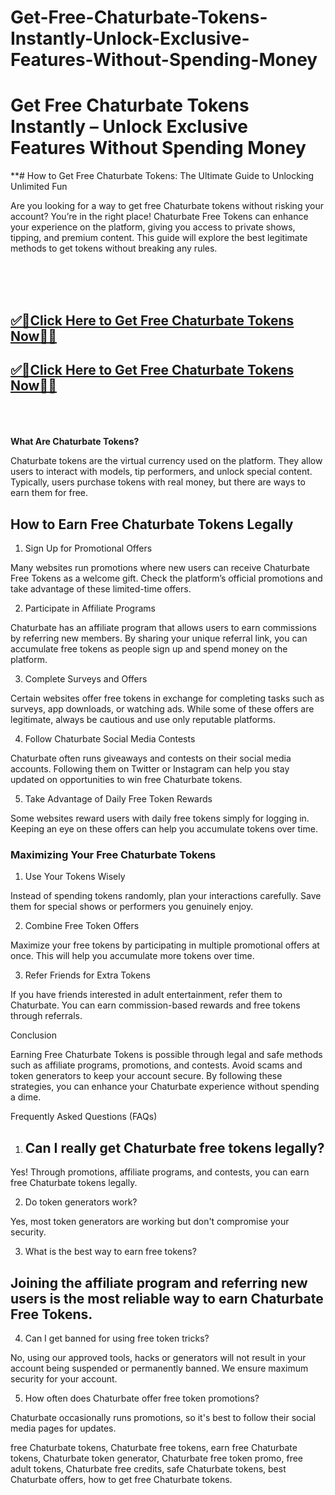 # Get-Free-Chaturbate-Tokens-Instantly-Unlock-Exclusive-Features-Without-Spending-Money
<h1>Get Free Chaturbate Tokens Instantly – Unlock Exclusive Features Without Spending Money</h1>

**# How to Get Free Chaturbate Tokens: The Ultimate Guide to Unlocking Unlimited Fun


Are you looking for a way to get free Chaturbate tokens without risking your account? You’re in the right place! Chaturbate Free Tokens can enhance your experience on the platform, giving you access to private shows, tipping, and premium content. This guide will explore the best legitimate methods to get tokens without breaking any rules.


<br><br><br>
**<b><h2>[✅🎯Click Here to Get Free Chaturbate Tokens Now🎯✅](https://searchoptima.org/free-chaturbate-tokens/)</h2></b>**

**<b><h2>[✅🎯Click Here to Get Free Chaturbate Tokens Now🎯✅](https://searchoptima.org/free-chaturbate-tokens/)</h2></b>**
<br><br><br>
<b>What Are Chaturbate Tokens?</b>

Chaturbate tokens are the virtual currency used on the platform. They allow users to interact with models, tip performers, and unlock special content. Typically, users purchase tokens with real money, but there are ways to earn them for free.


<h2>How to Earn Free Chaturbate Tokens Legally</h2>

1. Sign Up for Promotional Offers

Many websites run promotions where new users can receive Chaturbate Free Tokens as a welcome gift. Check the platform’s official promotions and take advantage of these limited-time offers.

2. Participate in Affiliate Programs

Chaturbate has an affiliate program that allows users to earn commissions by referring new members. By sharing your unique referral link, you can accumulate free tokens as people sign up and spend money on the platform.

3. Complete Surveys and Offers

Certain websites offer free tokens in exchange for completing tasks such as surveys, app downloads, or watching ads. While some of these offers are legitimate, always be cautious and use only reputable platforms.

4. Follow Chaturbate Social Media Contests

Chaturbate often runs giveaways and contests on their social media accounts. Following them on Twitter or Instagram can help you stay updated on opportunities to win free Chaturbate tokens.

5. Take Advantage of Daily Free Token Rewards

Some websites reward users with daily free tokens simply for logging in. Keeping an eye on these offers can help you accumulate tokens over time.


<h3>Maximizing Your Free Chaturbate Tokens</h3>

1. Use Your Tokens Wisely

Instead of spending tokens randomly, plan your interactions carefully. Save them for special shows or performers you genuinely enjoy.

2. Combine Free Token Offers

Maximize your free tokens by participating in multiple promotional offers at once. This will help you accumulate more tokens over time.

3. Refer Friends for Extra Tokens

If you have friends interested in adult entertainment, refer them to Chaturbate. You can earn commission-based rewards and free tokens through referrals.

Conclusion

Earning Free Chaturbate Tokens is possible through legal and safe methods such as affiliate programs, promotions, and contests. Avoid scams and token generators to keep your account secure. By following these strategies, you can enhance your Chaturbate experience without spending a dime.


Frequently Asked Questions (FAQs)

1. <h2>Can I really get Chaturbate free tokens legally?</h2>

Yes! Through promotions, affiliate programs, and contests, you can earn free Chaturbate tokens legally.

2. Do token generators work?

Yes, most token generators are working but don't compromise your security.

3. What is the best way to earn free tokens?

<h2>Joining the affiliate program and referring new users is the most reliable way to earn Chaturbate Free Tokens.</h2>

4. Can I get banned for using free token tricks?

No, using our approved tools, hacks or generators will not result in your account being suspended or permanently banned. We ensure maximum security for your account.

5. How often does Chaturbate offer free token promotions?

Chaturbate occasionally runs promotions, so it's best to follow their social media pages for updates.



free Chaturbate tokens, Chaturbate free tokens, earn free Chaturbate tokens, Chaturbate token generator, Chaturbate free token promo, free adult tokens, Chaturbate free credits, safe Chaturbate tokens, best Chaturbate offers, how to get free Chaturbate tokens.


